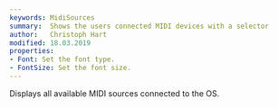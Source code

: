 ```yaml
---
keywords: MidiSources
summary:  Shows the users connected MIDI devices with a selector
author:   Christoph Hart
modified: 18.03.2019
properties:
- Font: Set the font type.
- FontSize: Set the font size. 
---
```


Displays all available MIDI sources connected to the OS.
